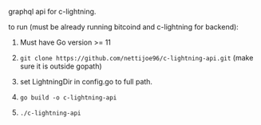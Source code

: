 graphql api for c-lightning. 


to run (must be already running bitcoind and c-lightning for backend):

1. Must have Go version >= 11

2. `git clone https://github.com/nettijoe96/c-lightning-api.git` (make sure it is outside gopath)

3. set LightningDir in config.go to full path.

4. `go build -o c-lightning-api`

5. `./c-lightning-api`

